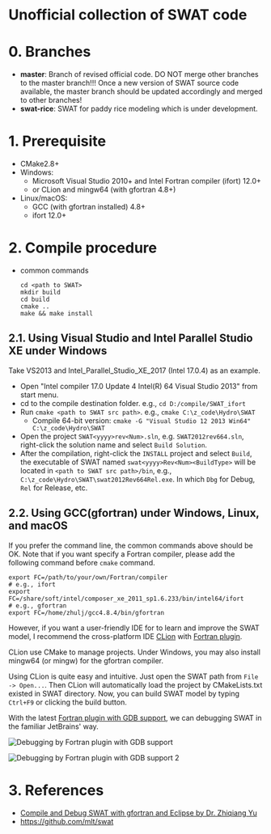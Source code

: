 # Unofficial collection of SWAT code

# 0. Branches

+ **master**: Branch of revised official code. DO NOT merge other branches to the master branch!!! Once a new version of SWAT source code available, the master branch should be updated accordingly and merged to other branches!
+ **swat-rice**: SWAT for paddy rice modeling which is under development.

# 1. Prerequisite

+ CMake2.8+
+ Windows:
  + Microsoft Visual Studio 2010+ and Intel Fortran compiler (ifort) 12.0+
  + or CLion and mingw64 (with gfortran 4.8+)
+ Linux/macOS:
  + GCC (with gfortran installed) 4.8+
  + ifort 12.0+

# 2. Compile procedure

+ common commands

  ```shell
  cd <path to SWAT>
  mkdir build
  cd build
  cmake ..
  make && make install
  ```

## 2.1. Using Visual Studio and Intel Parallel Studio XE under Windows

 Take VS2013 and Intel_Parallel_Studio_XE_2017 (Intel 17.0.4) as an example.

+ Open "Intel compiler 17.0 Update 4 Intel(R) 64 Visual Studio 2013" from start menu.
+ cd to the compile destination folder. e.g., `cd D:/compile/SWAT_ifort`
+ Run `cmake <path to SWAT src path>`. e.g., `cmake C:\z_code\Hydro\SWAT`
  + Compile 64-bit version: `cmake -G "Visual Studio 12 2013 Win64" C:\z_code\Hydro\SWAT`
+ Open the project `SWAT<yyyy>rev<Num>.sln`, e.g. `SWAT2012rev664.sln`, right-click the solution name and select `Build Solution`.
+ After the compilation, right-click the `INSTALL` project and select `Build`, the executable of SWAT named `swat<yyyy>Rev<Num><BuildType>` will be located in `<path to SWAT src path>/bin`, e.g., `C:\z_code\Hydro\SWAT\swat2012Rev664Rel.exe`. In which `Dbg` for Debug, `Rel` for Release, etc.

## 2.2. Using GCC(gfortran) under Windows, Linux, and macOS

If you prefer the command line, the common commands above should be OK. Note that if you want specify a Fortran compiler, please add the following command before `cmake` command.

```shell
export FC=/path/to/your/own/Fortran/compiler
# e.g., ifort
export FC=/share/soft/intel/composer_xe_2011_sp1.6.233/bin/intel64/ifort
# e.g., gfortran
export FC=/home/zhulj/gcc4.8.4/bin/gfortran
```

However, if you want a user-friendly IDE for to learn and improve the SWAT model, I recommend the cross-platform IDE [CLion](https://www.jetbrains.com/clion/) with [Fortran plugin](https://plugins.jetbrains.com/plugin/9699-fortran).

CLion use CMake to manage projects. Under Windows, you may also install mingw64 (or mingw) for the gfortran compiler.

Using CLion is quite easy and intuitive. Just open the SWAT path from `File -> Open...`. Then CLion will automatically load the project by CMakeLists.txt existed in SWAT directory.  Now, you can build SWAT model by typing `Ctrl+F9` or clicking the build button.

With the latest [Fortran plugin with GDB support](https://plugins.jetbrains.com/plugin/9699-fortran/update/39683),
we can debugging SWAT in the familiar JetBrains' way.

![Debugging by Fortran plugin with GDB support](doc/img/debug_using_CLion_with_Fortran_plugin_based_on_gfortran_and_gdb.jpg)

![Debugging by Fortran plugin with GDB support 2](doc/img/debug_using_CLion_with_Fortran_plugin_based_on_gfortran_and_gdb_2.jpg)


# 3. References
+ [Compile and Debug SWAT with gfortran and Eclipse by Dr. Zhiqiang Yu](https://zhiqiangyu.wordpress.com/2014/10/01/compile-and-debug-swat-with-gfortran-and-eclipse/)
+ https://github.com/mlt/swat
